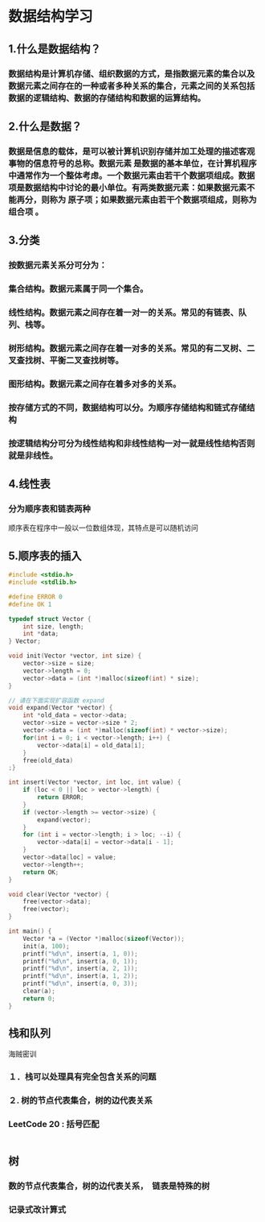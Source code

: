 # 数据结构学习

## 1.什么是数据结构？

### 数据结构是计算机存储、组织数据的方式，是指数据元素的集合以及数据元素之间存在的一种或者多种关系的集合，元素之间的关系包括数据的逻辑结构、数据的存储结构和数据的运算结构。

## 2.什么是数据？

### 数据是信息的载体，是可以被计算机识别存储并加工处理的描述客观事物的信息符号的总称。数据元素 是数据的基本单位，在计算机程序中通常作为一个整体考虑。一个数据元素由若干个数据项组成。数据项是数据结构中讨论的最小单位。有两类数据元素：如果数据元素不能再分，则称为 原子项；如果数据元素由若干个数据项组成，则称为组合项 。

## 3.分类

### 按数据元素关系分可分为：

### 集合结构。数据元素属于同一个集合。

### 线性结构。数据元素之间存在着一对一的关系。常见的有链表、队列、栈等。

### 树形结构。数据元素之间存在着一对多的关系。常见的有二叉树、二叉查找树、平衡二叉查找树等。

### 图形结构。数据元素之间存在着多对多的关系。

### 按存储方式的不同，数据结构可以分。为顺序存储结构和链式存储结构

### 按逻辑结构分可分为线性结构和非线性结构一对一就是线性结构否则就是非线性。

## 4.线性表

### 分为顺序表和链表两种

顺序表在程序中一般以一位数组体现，其特点是可以随机访问

## 5.顺序表的插入

```c
#include <stdio.h>
#include <stdlib.h>

#define ERROR 0
#define OK 1

typedef struct Vector {
    int size, length;
    int *data;
} Vector;

void init(Vector *vector, int size) {
    vector->size = size;
    vector->length = 0;
    vector->data = (int *)malloc(sizeof(int) * size);
}

// 请在下面实现扩容函数 expand
void expand(Vector *vector) {
    int *old_data = vector->data;
    vector->size = vector->size * 2;
    vector->data = (int *)malloc(sizeof(int) * vector->size);
	for(int i = 0; i < vector->length; i++) {
		vector->data[i] = old_data[i];
    }
    free(old_data)
;}

int insert(Vector *vector, int loc, int value) {
    if (loc < 0 || loc > vector->length) {
        return ERROR;
    }
    if (vector->length >= vector->size) {
        expand(vector);
    }
    for (int i = vector->length; i > loc; --i) {
        vector->data[i] = vector->data[i - 1];
    }
    vector->data[loc] = value;
    vector->length++;
    return OK;
}

void clear(Vector *vector) {
    free(vector->data);
    free(vector);
}

int main() {
    Vector *a = (Vector *)malloc(sizeof(Vector));
    init(a, 100);
    printf("%d\n", insert(a, 1, 0));
    printf("%d\n", insert(a, 0, 1));
    printf("%d\n", insert(a, 2, 1));
    printf("%d\n", insert(a, 1, 2));
    printf("%d\n", insert(a, 0, 3));
    clear(a);
    return 0;
}
```

## 栈和队列

海贼密训

### １．栈可以处理具有完全包含关系的问题

### ２. 树的节点代表集合，树的边代表关系

### LeetCode 20 : 括号匹配

```c

```

##   树

### 数的节点代表集合，树的边代表关系，　链表是特殊的树

### 记录式改计算式


